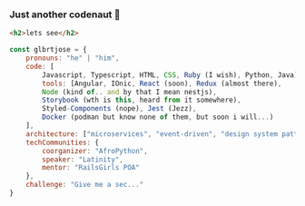 ### Just another codenaut 👋
```html
<h2>lets see</h2>
```
```javascript
const glbrtjose = {
    pronouns: "he" | "him",
    code: [
        Javascript, Typescript, HTML, CSS, Ruby (I wish), Python, Java],
        tools: [Angular, IOnic, React (soon), Redux (almost there),
        Node (kind of.. and by that I mean nestjs),
        Storybook (wth is this, heard from it somewhere),
        Styled-Components (nope), Jest (Jezz),
        Docker (podman but know none of them, but soon i will...)
    ],
    architecture: ["microservices", "event-driven", "design system pattern"],
    techCommunities: {
        coorganizer: "AfroPython",
        speaker: "Latinity",
        mentor: "RailsGirls POA"
    },
    challenge: "Give me a sec..."
}
```

<!--JS
**glbrtjose/glbrtjose** is a ✨ _special_ ✨ repository because its `README.md` (this file) appears on your GitHub profile.

Here are some ideas to get you started:

- 🔭 I’m currently working on ...
- 🌱 I’m currently learning ...
- 👯 I’m looking to collaborate on ...
- 🤔 I’m looking for help with ...
- 💬 Ask me about ...
- 📫 How to reach me: ...
- 😄 Pronouns: ...
- ⚡ Fun fact: ...
-->
